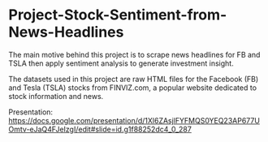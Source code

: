 # Project-Stock-Sentiment-from-News-Headlines

The main motive behind this project is to scrape news headlines for FB and TSLA then apply sentiment analysis to generate investment insight.

The datasets used in this project are raw HTML files for the Facebook (FB) and Tesla (TSLA) stocks from FINVIZ.com, a popular website dedicated to stock information and news.

Presentation:
https://docs.google.com/presentation/d/1Xl6ZAsjlFYFMQS0YEQ23AP677UOmtv-eJaQ4FJeIzgI/edit#slide=id.g1f88252dc4_0_287

